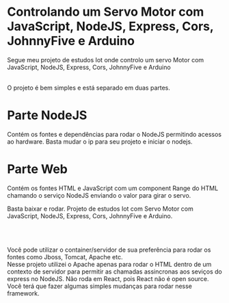 # Controlando um Servo Motor com JavaScript, NodeJS, Express, Cors, JohnnyFive e Arduino

Segue meu projeto de estudos Iot onde controlo um servo Motor com JavaScript, NodeJS, Express, Cors, JohnnyFive e Arduino

<br />
O projeto é bem simples e está separado em duas partes. 

# Parte NodeJS

Contém os fontes e dependências para rodar o NodeJS permitindo acessos ao hardware. Basta mudar o ip para seu projeto e iniciar o nodejs.

# Parte Web

Contém os fontes HTML e JavaScript com um component Range do HTML chamando o serviço NodeJS enviando o valor para girar o servo. 

Basta baixar e rodar. Projeto de estudos Iot com Servo Motor com JavaScript, NodeJS, Express, Cors, JohnnyFive e Arduino. 

<br /><br />

Você pode utilizar o container/servidor de sua preferência para rodar os fontes como Jboss, Tomcat, Apache etc. <br />
Nesse projeto utilizei o Apache apenas para rodar o HTML dentro de um contexto de servidor para permitir as chamadas assincronas aos seviços do express no NodeJS. Não roda em React, pois React não é open source. Você terá que fazer algumas simples mudanças para rodar nesse framework. 







